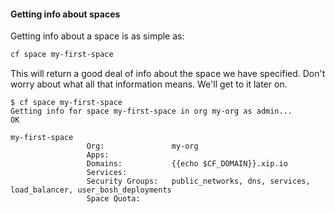 #### Getting info about spaces

Getting info about a space is as simple as:

```sh
cf space my-first-space
```
This will return a good deal of info about the space we have specified.
Don't worry about what all that information means. We'll get to it later on.

```
$ cf space my-first-space
Getting info for space my-first-space in org my-org as admin...
OK

my-first-space
                 Org:               my-org
                 Apps:
                 Domains:           {{echo $CF_DOMAIN}}.xip.io
                 Services:
                 Security Groups:   public_networks, dns, services, load_balancer, user_bosh_deployments
                 Space Quota:

```

